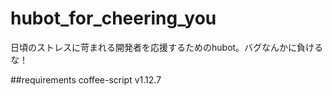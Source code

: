 # hubot_for_cheering_you
日頃のストレスに苛まれる開発者を応援するためのhubot。バグなんかに負けるな！

##requirements
coffee-script v1.12.7
